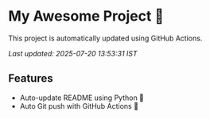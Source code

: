 # My Awesome Project 🚀

This project is automatically updated using GitHub Actions.

_Last updated: 2025-07-20 13:53:31 IST_

## Features
- Auto-update README using Python 🐍
- Auto Git push with GitHub Actions 🤖
